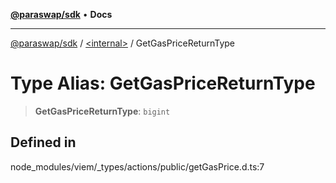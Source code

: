 [**@paraswap/sdk**](../../README.md) • **Docs**

***

[@paraswap/sdk](../../globals.md) / [\<internal\>](../README.md) / GetGasPriceReturnType

# Type Alias: GetGasPriceReturnType

> **GetGasPriceReturnType**: `bigint`

## Defined in

node\_modules/viem/\_types/actions/public/getGasPrice.d.ts:7
